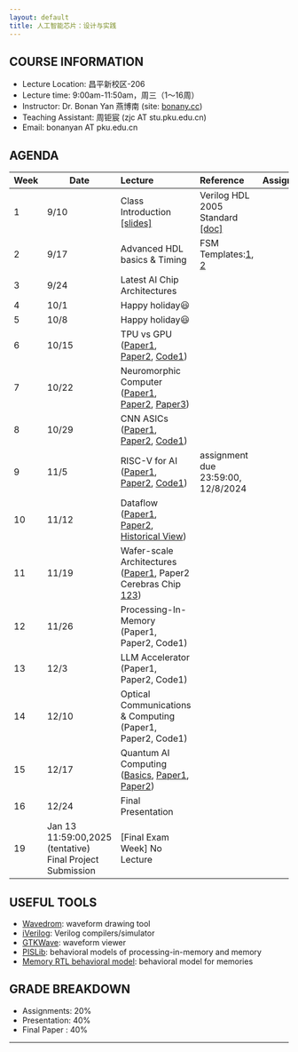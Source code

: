 ```yaml
---
layout: default
title: 人工智能芯片：设计与实践
---
```


## COURSE INFORMATION

- Lecture Location: 昌平新校区-206
- Lecture time:	9:00am-11:50am，周三（1～16周）
- Instructor: Dr. Bonan Yan 燕博南 (site: [bonany.cc](https://bonany.cc))
- Teaching Assistant: 周钜宸 (zjc AT stu.pku.edu.cn)
- Email: bonanyan AT pku.edu.cn

## AGENDA

| Week | Date                                                      | Lecture                                                                                                                                                                                                                    | Reference                                                                                                | Assignment |
| ---- | --------------------------------------------------------- | :------------------------------------------------------------------------------------------------------------------------------------------------------------------------------------------------------------------------- | :------------------------------------------------------------------------------------------------------- | ---------- |
| 1    | 9/10                                                      | Class Introduction [\[slides\]](/assets/lec/Lec1_intro.pdf)                                                                                                                                                                | Verilog HDL 2005 Standard [\[doc\]](/assets/lec/IEEE.1364-2005_Verilog2005.pdf)                          |            |
| 2    | 9/17                                                      | Advanced HDL basics & Timing                                                                                                                                                                                               | FSM Templates:[1](/assets/other/mealy_state_machine_v.zip), [2](/assets/other/moore_state_machine_v.zip) |            |
| 3    | 9/24                                                      | Latest AI Chip Architectures                                                                                                                                                                                               |                                                                                                          |            |
| 4    | 10/1                                                      | Happy holiday😃                                                                                                                                                                                                           |                                                                                                          |            |
| 5    | 10/8                                                      | Happy holiday😃                                                                                                                                                                                                           |                                                                                                          |            |
| 6    | 10/15                                                     | TPU vs GPU ([Paper1](https://www.eecs.harvard.edu/~htk/publication/1988-supercomputing-borkar-etc.pdf), [Paper2](https://dl.acm.org/doi/abs/10.1145/3079856.3080246), [Code1](https://github.com/tiny-tpu-v2/tiny-tpu/))   |                                                                                                          |            |
| 7    | 10/22                                                     | Neuromorphic Computer ([Paper1](https://www.science.org/doi/10.1126/science.1254642), [Paper2](https://ieeexplore.ieee.org/document/8259423), [Paper3](https://www.nature.com/articles/s41586-024-08253-8))                |                                                                                                          |            |
| 8    | 10/29                                                     | CNN ASICs ([Paper1](https://ieeexplore.ieee.org/abstract/document/7738524), [Paper2](/lec/HC2023.Session7.ML_Inference.IBM.DharmendraModha.Final.pdf), [Code1](https://github.com/lulinchen/cnn_open))                         |                                                                                                          |            |
| 9    | 11/5                                                      | RISC-V for AI ([Paper1](/lec/88_HC2024.Tenstorrent.Jasmina.Davor.v7.pdf), [Paper2](https://people.eecs.berkeley.edu/~krste/papers/EECS-2015-263.pdf), [Code1](https://docs.tenstorrent.com/tt-metal/latest/ttnn/index.html)) | assignment due 23:59:00, 12/8/2024                                                                       |            |
| 10   | 11/12                                                     | Dataflow ([Paper1](https://dl.acm.org/doi/abs/10.1145/27633.28055), [Paper2](https://dl.acm.org/doi/abs/10.1145/3140659.3080256), [Historical View](https://ieeexplore.ieee.org/abstract/document/329757))                                                                                                                                                                                           |                                                                                                          |            |
| 11   | 11/19                                                     | Wafer-scale Architectures ([Paper1](https://ieeexplore.ieee.org/document/10460211), Paper2 Cerebras Chip [1](https://ieeexplore.ieee.org/document/9623424)[2](https://ieeexplore.ieee.org/document/10495794)[3](https://ieeexplore.ieee.org/document/10123162))                                                                                                                                                                          |                                                                                                          |            |
| 12   | 11/26                                                     | Processing-In-Memory (Paper1, Paper2, Code1)                                                                                                                                                                               |                                                                                                          |            |
| 13   | 12/3                                                      | LLM Accelerator (Paper1, Paper2, Code1)                                                                                                                                                                                    |                                                                                                          |            |
| 14   | 12/10                                                     | Optical Communications & Computing (Paper1, Paper2, Code1)                                                                                                                                                                 |                                                                                                          |            |
| 15   | 12/17                                                     | Quantum AI Computing ([Basics](/lec/T3Visuals.pdf), [Paper1](https://www.nature.com/articles/s41467-020-14454-2), [Paper2](https://iopscience.iop.org/article/10.1088/1361-6633/aab406))                                                                                                                                                                               |                                                                                                          |            |
| 16   | 12/24                                                     | Final Presentation                                                                                                                                                                                                         |                                                                                                          |            |
| 19   | Jan 13 11:59:00,2025 (tentative) Final Project Submission | [Final Exam Week] No Lecture                                                                                                                                                                                               |                                                                                                          |            |


## USEFUL TOOLS

- [Wavedrom](https://wavedrom.com): waveform drawing tool
- [iVerilog](https://github.com/steveicarus/iverilog): Verilog compilers/simulator
- [GTKWave](https://gtkwave.sourceforge.net): waveform viewer
- [PISLib](https://bonany.gitlab.io/pis/): behavioral models of processing-in-memory and memory
- [Memory RTL behavioral model](/other/memory-behavior-RTL-model.zip): behavioral model for memories


## GRADE BREAKDOWN

- Assignments: 20%
- Presentation: 40%
- Final Paper : 40%

---
